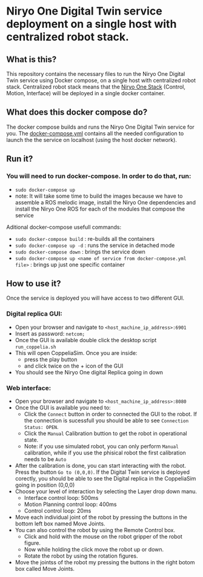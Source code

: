 # Niryo One Digital Twin service deployment on a single host with centralized robot stack. 

## What is this?

This repository contains the necessary files to run the Niryo One Digital Twin service using Docker compose, on a single host with centralized robot stack. Centralized robot stack means that the [Niryo One Stack](../../../digital-twin-service/niryo-one-stack/niryo-one-stack/) (Control, Motion, Interface) will be deployed in a single docker container.  

## What does this docker compose do?

The docker compose builds and runs the Niryo One Digital Twin service for you. The [docker-compose.yml](./docker-compose.yml) contains all the needed configuration to launch the the service on localhost (using the host docker network).

## Run it?

### You will need to run docker-compose. In order to do that, run:
- `sudo docker-compose up`
- note: It will take some time to build the images because we have to assemble a ROS melodic image, install the Niryo One dependencies and install the Niryo One ROS for each of the modules that compose the service

Aditional docker-compose usefull commands:
- `sudo docker-compose build` : re-builds all the containers
- `sudo docker-compose up -d` : runs the service in detached mode
- `sudo docker-compose down` : brings the service down
- `sudo docker-compose up <name of service from docker-compose.yml file>` : brings up just one specific container

## How to use it?

Once the service is deployed you will have access to two different GUI.

### Digital replica GUI:
- Open your browser and navigate to `<host_machine_ip_address>:6901`
- Insert as password: `netcom;`
- Once the GUI is available double click the desktop script `run_coppelia.sh`
- This will open CoppeliaSim. Once you are inside:
    - press the play button
    - and click twice on the + icon of the GUI
- You should see the Niryo One digital Replica going in down

### Web interface:
- Open your browser and navigate to `<host_machine_ip_address>:8080`
- Once the GUI is available you need to:
    - Click the `Connect` button in order to connected the GUI to the robot. If the connection is sucessfull you should be able to see `Connection Status: OPEN`.
    - Click the `Manual` Calibration buttion to get the robot in operational state. 
    - Note: if you use simulated robot, you can only perform `Manual` calibration, while if you use the phisical robot the first calibration needs to be `Auto`
- After the calibration is done, you can start interacting with the robot. Press the button `Go to (0,0,0)`.  If the Digital Twin service is deployed corectly, you should be able to see the Digital replica in the CoppeliaSim going in position (0,0,0)
- Choose your level of interaction by selecting the Layer drop down manu.
    - Interface control loop: 500ms
    - Motion Planning control loop: 400ms
    - Control control loop: 20ms
- Move each individual joint of the robot by pressing the buttons in the bottom left box named Move Joints.
- You can also control the robot by using the Remote Control box. 
    - Click and hold with the mouse on the robot gripper of the robot figure.
    - Now while holding the click move the robot up or down.
    - Rotate the robot by using the rotation figures. 
- Move the jointss of the robot my pressing the buttons in the right botom box called Move Joints.
